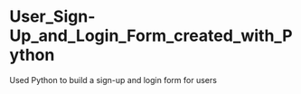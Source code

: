 # User_Sign-Up_and_Login_Form_created_with_Python
Used Python to build a sign-up and login form for users
